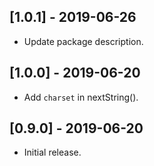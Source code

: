 ## [1.0.1] - 2019-06-26

* Update package description.


## [1.0.0] - 2019-06-20

* Add `charset` in nextString().


## [0.9.0] - 2019-06-20

* Initial release.
